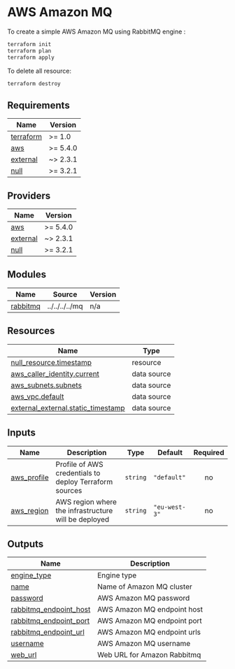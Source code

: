 # AWS Amazon MQ

To create a simple AWS Amazon MQ using RabbitMQ engine :

```bash
terraform init
terraform plan
terraform apply
```

To delete all resource:

```bash
terraform destroy
```

<!-- BEGIN_TF_DOCS -->
## Requirements

| Name | Version |
|------|---------|
| <a name="requirement_terraform"></a> [terraform](#requirement\_terraform) | >= 1.0 |
| <a name="requirement_aws"></a> [aws](#requirement\_aws) | >= 5.4.0 |
| <a name="requirement_external"></a> [external](#requirement\_external) | ~> 2.3.1 |
| <a name="requirement_null"></a> [null](#requirement\_null) | >= 3.2.1 |

## Providers

| Name | Version |
|------|---------|
| <a name="provider_aws"></a> [aws](#provider\_aws) | >= 5.4.0 |
| <a name="provider_external"></a> [external](#provider\_external) | ~> 2.3.1 |
| <a name="provider_null"></a> [null](#provider\_null) | >= 3.2.1 |

## Modules

| Name | Source | Version |
|------|--------|---------|
| <a name="module_rabbitmq"></a> [rabbitmq](#module\_rabbitmq) | ../../../../mq | n/a |

## Resources

| Name | Type |
|------|------|
| [null_resource.timestamp](https://registry.terraform.io/providers/hashicorp/null/latest/docs/resources/resource) | resource |
| [aws_caller_identity.current](https://registry.terraform.io/providers/hashicorp/aws/latest/docs/data-sources/caller_identity) | data source |
| [aws_subnets.subnets](https://registry.terraform.io/providers/hashicorp/aws/latest/docs/data-sources/subnets) | data source |
| [aws_vpc.default](https://registry.terraform.io/providers/hashicorp/aws/latest/docs/data-sources/vpc) | data source |
| [external_external.static_timestamp](https://registry.terraform.io/providers/hashicorp/external/latest/docs/data-sources/external) | data source |

## Inputs

| Name | Description | Type | Default | Required |
|------|-------------|------|---------|:--------:|
| <a name="input_aws_profile"></a> [aws\_profile](#input\_aws\_profile) | Profile of AWS credentials to deploy Terraform sources | `string` | `"default"` | no |
| <a name="input_aws_region"></a> [aws\_region](#input\_aws\_region) | AWS region where the infrastructure will be deployed | `string` | `"eu-west-3"` | no |

## Outputs

| Name | Description |
|------|-------------|
| <a name="output_engine_type"></a> [engine\_type](#output\_engine\_type) | Engine type |
| <a name="output_name"></a> [name](#output\_name) | Name of Amazon MQ cluster |
| <a name="output_password"></a> [password](#output\_password) | AWS Amazon MQ password |
| <a name="output_rabbitmq_endpoint_host"></a> [rabbitmq\_endpoint\_host](#output\_rabbitmq\_endpoint\_host) | AWS Amazon MQ endpoint host |
| <a name="output_rabbitmq_endpoint_port"></a> [rabbitmq\_endpoint\_port](#output\_rabbitmq\_endpoint\_port) | AWS Amazon MQ endpoint port |
| <a name="output_rabbitmq_endpoint_url"></a> [rabbitmq\_endpoint\_url](#output\_rabbitmq\_endpoint\_url) | AWS Amazon MQ endpoint urls |
| <a name="output_username"></a> [username](#output\_username) | AWS Amazon MQ username |
| <a name="output_web_url"></a> [web\_url](#output\_web\_url) | Web URL for Amazon Rabbitmq |
<!-- END_TF_DOCS -->